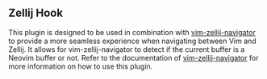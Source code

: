 ## Zellij Hook
This plugin is designed to be used in combination with [vim-zellij-navigator](https://github.com/hiasr/vim-zellij-navigator) to provide a more seamless experience when navigating between Vim and Zellij. It allows for vim-zellij-navigator to detect if the current buffer is a Neovim buffer or not. Refer to the documentation of [vim-zellij-navigator](https://github.com/hiasr/vim-zellij-navigator) for more information on how to use this plugin.
